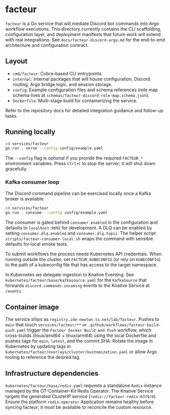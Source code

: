 # facteur

`facteur` is a Go service that will mediate Discord bot commands into Argo workflow executions. This directory currently contains the CLI scaffolding, configuration layer, and deployment manifests that future work will extend with real integrations. See `docs/facteur-discord-argo.md` for the end-to-end architecture and configuration contract.

## Layout

- `cmd/facteur`: Cobra-based CLI entrypoints.
- `internal`: Internal packages that will house configuration, Discord routing, Argo bridge logic, and session storage.
- `config`: Example configuration files and schema references (role map schema lives at `schemas/facteur-discord-role-map.schema.json`).
- `Dockerfile`: Multi-stage build for containerizing the service.

Refer to the repository docs for detailed integration guidance and follow-up tasks.

## Running locally

```bash
cd services/facteur
go run . serve --config config/example.yaml
```

The `--config` flag is optional if you provide the required `FACTEUR_*` environment variables. Press `Ctrl+C` to stop the server; it will shut down gracefully.

### Kafka consumer loop

The Discord command pipeline can be exercised locally once a Kafka broker is available:

```bash
cd services/facteur
go run . consume --config config/example.yaml
```

The consumer is gated behind `consumer.enabled` in the configuration and defaults to `localhost:9092` for development. A DLQ can be enabled by setting `consumer.dlq.enabled` and `consumer.dlq.topic`. The helper script `scripts/facteur-consumer-local.sh` wraps the command with sensible defaults for local smoke tests.

To submit workflows the process needs Kubernetes API credentials. When running outside the cluster, set `FACTEUR_KUBECONFIG` (or rely on `KUBECONFIG`) to the path of a kubeconfig file that has access to the target namespace.

In Kubernetes we delegate ingestion to Knative Eventing. See `kubernetes/facteur/base/kafkasource.yaml` for the `KafkaSource` that forwards `discord.commands.incoming` events to the Knative Service at `/events`.

## Container image

The service ships as `registry.ide-newton.ts.net/lab/facteur`. Pushes to `main` that touch `services/facteur/**` or `.github/workflows/facteur-build-push.yaml` trigger the `Facteur Docker Build and Push` workflow, which cross-builds (linux/amd64 + linux/arm64) using the local Dockerfile and pushes tags for `main`, `latest`, and the commit SHA. Rotate the image in Kubernetes by updating tags in `kubernetes/facteur/overlays/cluster/kustomization.yaml` or allow Argo tooling to reference the desired tag.

## Infrastructure dependencies

`kubernetes/facteur/base/redis.yaml` requests a standalone `Redis` instance managed by the OT-Container-Kit Redis Operator. The Knative Service targets the generated ClusterIP service (`redis://facteur-redis:6379/0`). Ensure the platform `redis-operator` Application remains healthy before syncing facteur; it must be available to reconcile the custom resource.

